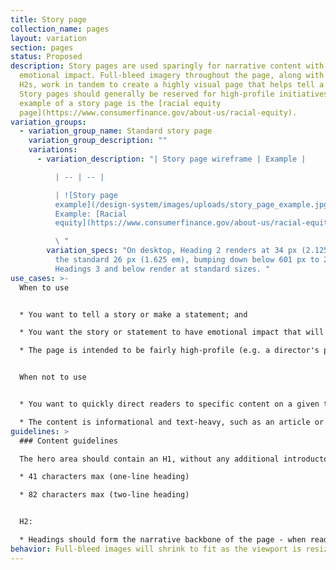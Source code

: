 ```yaml
---
title: Story page
collection_name: pages
layout: variation
section: pages
status: Proposed
description: Story pages are used sparingly for narrative content with an
  emotional impact. Full-bleed imagery throughout the page, along with scaled-up
  H2s, work in tandem to create a highly visual page that helps tell a story.
  Story pages should generally be reserved for high-profile initiatives. An
  example of a story page is the [racial equity
  page](https://www.consumerfinance.gov/about-us/racial-equity).
variation_groups:
  - variation_group_name: Standard story page
    variation_group_description: ""
    variations:
      - variation_description: "| Story page wireframe | Example |

          | -- | -- |

          | ![Story page
          example](/design-system/images/uploads/story_page_example.jpg) |
          Example: [Racial
          equity](https://www.consumerfinance.gov/about-us/racial-equity/)|\ 

          \ "
        variation_specs: "On desktop, Heading 2 renders at 34 px (2.125 ems) rather than
          the standard 26 px (1.625 em), bumping down below 601 px to 26 px.
          Headings 3 and below render at standard sizes. "
use_cases: >-
  When to use


  * You want to tell a story or make a statement; and 

  * You want the story or statement to have emotional impact that will be enhanced with the use of full-bleed images and large headings; and

  * The page is intended to be fairly high-profile (e.g. a director's priority page)


  When not to use


  * You want to quickly direct readers to specific content on a given topic. Use the sublanding or browse pages instead. 

  * The content is informational and text-heavy, such as an article or blog post. Use the learn page instead.  
guidelines: >
  ### Content guidelines

  The hero area should contain an H1, without any additional introductory subcopy.

  * 41 characters max (one-line heading)

  * 82 characters max (two-line heading)


  H2:

  * Headings should form the narrative backbone of the page - when read together, they should tell a story. 
behavior: Full-bleed images will shrink to fit as the viewport is resized.
---
```

